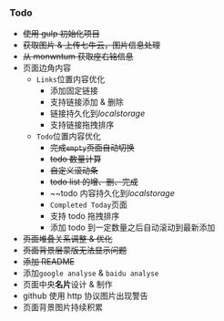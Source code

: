 ### Todo
* ~~使用 gulp 初始化项目~~
* ~~获取图片 & 上传七牛云，图片信息处理~~
* ~~从 monwntum 获取座右铭信息~~
* 页面边角内容
	* `Links`位置内容优化
		* 添加固定链接
		* 支持链接添加 & 删除
		* 链接持久化到*localstorage*
		* 支持链接拖拽排序
	* `Todo`位置内容优化
		* ~~完成`empty`页面自动切换~~
		* ~~todo 数量计算~~
		* ~~自定义滚动条~~
		* ~~todo list 的增、删、完成~~
		* ~~todo 内容持久化到*localstorage*
		* `Completed Today`页面
		* 支持 todo 拖拽排序
		* 添加 todo 到一定数量之后自动滚动到最新添加
* ~~页面堆叠关系调整 & 优化~~
* ~~页面背景层蒙版无法显示问题~~
* ~~添加 README~~
* 添加`google analyse` & `baidu analyse`
* 页面中央**名片**设计 & 制作
* github 使用 http 协议图片出现警告
* 页面背景图片持续积累
